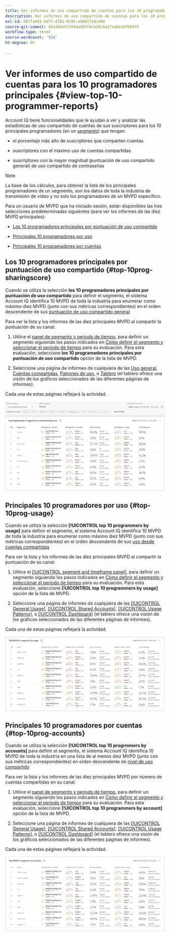 ```yaml
---
title: Ver informes de uso compartido de cuentas para los 10 programadores principales
description: Ver informes de uso compartido de cuentas para los 10 programadores principales
exl-id: d67fa9d1-bd77-4781-9245-a98b1754cd99
source-git-commit: d543bbe972944ad83f4cb28c8a17ea6e10f66975
workflow-type: tm+mt
source-wordcount: '514'
ht-degree: 0%

---
```


# Ver informes de uso compartido de cuentas para los 10 programadores principales {#view-top-10-programmer-reports}

Account IQ tiene funcionalidades que le ayudan a ver y analizar las estadísticas de uso compartido de cuentas de sus suscriptores para los 10 principales programadores (en un [segmento](/help/accountiq/product-concepts.md#segmet-def)) que tengan:

* el porcentaje más alto de suscriptores que comparten cuentas

* suscriptores con el máximo uso de cuentas compartidas

* suscriptores con la mayor magnitud (puntuación de uso compartido general) de uso compartido de contraseñas

>[!NOTE]
>
>La base de los cálculos, para obtener la lista de los principales programadores de un segmento, son los datos de toda la industria de transmisión de vídeo y no solo los programadores de un MVPD específico.

<!--
>[!NOTE]
>
>Only the MVPDs that have a minimum of 50,000 active subscriber accounts are considered to obtain these reports.
-->

Para un usuario de MVPD que ha iniciado sesión, están disponibles las tres selecciones predeterminadas siguientes (para ver los informes de las diez MVPD principales):

* [Los 10 programadores principales por puntuación de uso compartido](#top-10prog-sharingscore)

* [Principales 10 programadores por uso](#top-10prog-usage)

* [Principales 10 programadores por cuentas](#top-10prog-accounts)

## Los 10 programadores principales por puntuación de uso compartido {#top-10prog-sharingscore}

Cuando se utiliza la selección **los 10 programadores principales por puntuación de uso compartido** para definir el segmento, el sistema Account IQ identifica 10 MVPD de toda la industria para enumerar como máximo diez MVPD (junto con sus métricas correspondientes) en el orden descendente de sus [puntuación de uso compartido general](/help/accountiq/product-concepts.md#overall-sharing-score)

Para ver la lista y los informes de las diez principales MVPD al compartir la puntuación de su canal:

1. Utilice el [panel de segmento y periodo de tiempo](/help/accountiq/segments-timeframe.md), para definir un segmento siguiendo los pasos indicados en [Cómo definir el segmento y seleccionar el periodo de tiempo](/help/accountiq/howto-select-segment-timeframe.md) para su evaluación. Para esta evaluación, seleccione **los 10 programadores principales por puntuación de uso compartido** opción de la lista de MVPD.

1. Seleccione una página de informes de cualquiera de las [Uso general](/help/accountiq/general-usage-reports.md), [Cuentas compartidas](/help/accountiq/shared-acc-reports.md), [Patrones de uso](/help/accountiq/usage-patterns.md), o [Tablero](/help/accountiq/dashboard.md) (el tablero ofrece una visión de los gráficos seleccionados de las diferentes páginas de informes).

Cada una de estas páginas reflejará la actividad.

![](assets/top-ten-prog-overallscore.png)

## Principales 10 programadores por uso {#top-10prog-usage}

Cuando se utiliza la selección **[!UICONTROL top 10 programmers by usage]** para definir el segmento, el sistema Account IQ identifica 10 MVPD de toda la industria para enumerar como máximo diez MVPD (junto con sus métricas correspondientes) en el orden descendente de sus [uso desde cuentas compartidas](/help/accountiq/product-concepts.md)

Para ver la lista y los informes de las diez principales MVPD al compartir la puntuación de su canal:

1. Utilice el [[!UICONTROL segment and timeframe panel]](/help/accountiq/segments-timeframe.md), para definir un segmento siguiendo los pasos indicados en [Cómo definir el segmento y seleccionar el periodo de tiempo](/help/accountiq/howto-select-segment-timeframe.md) para su evaluación. Para esta evaluación, seleccione **[!UICONTROL top 10 programmers by usage]** opción de la lista de MVPD.

1. Seleccione una página de informes de cualquiera de las [[!UICONTROL General Usage]](/help/accountiq/general-usage-reports.md), [[!UICONTROL Shared Accounts]](/help/accountiq/shared-acc-reports.md), [[!UICONTROL Usage Patterns]](/help/accountiq/usage-patterns.md), o [[!UICONTROL Dashboard]](/help/accountiq/dashboard.md) (el tablero ofrece una visión de los gráficos seleccionados de las diferentes páginas de informes).

Cada una de estas páginas reflejará la actividad.

![](assets/top-ten-mvpds-usage.png)

## Principales 10 programadores por cuentas {#top-10prog-accounts}

Cuando se utiliza la selección **[!UICONTROL top 10 progrmmers by accounts]** para definir el segmento, el sistema Account IQ identifica 10 MVPD de toda la industria en una lista de al menos diez MVPD (junto con sus métricas correspondientes) en orden descendente de [nivel de uso compartido](/help/accountiq/product-concepts.md)

Para ver la lista y los informes de las diez principales MVPD por número de cuentas compartidas en su canal:

1. Utilice el [panel de segmento y periodo de tiempo](/help/accountiq/segments-timeframe.md), para definir un segmento siguiendo los pasos indicados en [Cómo definir el segmento y seleccionar el periodo de tiempo](/help/accountiq/howto-select-segment-timeframe.md) para su evaluación. Para esta evaluación, seleccione **[!UICONTROL top 10 programmers by account]** opción de la lista de MVPD.

1. Seleccione una página de informes de cualquiera de las [[!UICONTROL General Usage]](/help/accountiq/general-usage-reports.md), [[!UICONTROL Shared Accounts]](/help/accountiq/shared-acc-reports.md), [[!UICONTROL Usage Patterns]](/help/accountiq/usage-patterns.md), o [[!UICONTROL Dashboard]](/help/accountiq/dashboard.md) (el tablero ofrece una visión de los gráficos seleccionados de las diferentes páginas de informes).

Cada una de estas páginas reflejará la actividad.

![](assets/top-ten-mvpds-accounts.png)
